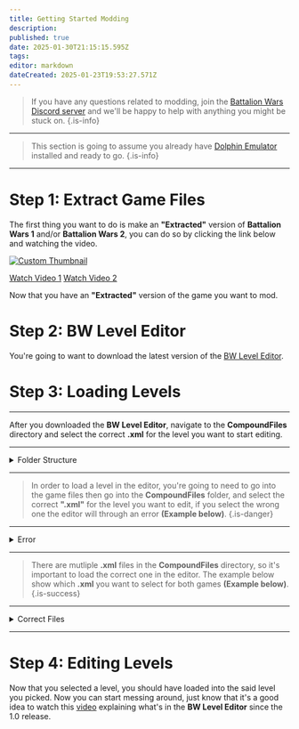 ```yaml
---
title: Getting Started Modding
description: 
published: true
date: 2025-01-30T21:15:15.595Z
tags: 
editor: markdown
dateCreated: 2025-01-23T19:53:27.571Z
---
```


> If you have any questions related to modding, join the [Battalion Wars Discord server](https://discord.gg/aPvrTsDARJ) and we'll be happy to help with anything you might be stuck on.
{.is-info}

---

> This section is going to assume you already have [Dolphin Emulator](https://dolphin-emu.org/download/) installed and ready to go.
{.is-info}

---

# Step 1: Extract Game Files

The first thing you want to do is make an **"Extracted"** version of **Battalion Wars 1** and/or **Battalion Wars 2**, you can do so by clicking the link below and watching the video.

[![Custom Thumbnail](https://battalionwars.wiki/screenshot_2025-01-30_125153.png)](https://www.youtube.com/watch?v=plUi3Ak-B98)



<a href="https://www.youtube.com/watch?v=plUi3Ak-B98">Watch Video 1</a>
<a href="https://www.youtube.com/watch?v=ABCDEFG1234">Watch Video 2</a>



Now that you have an **"Extracted"** version of the game you want to mod.

# Step 2: BW Level Editor

You're going to want to download the latest version of the [BW Level Editor](https://github.com/RenolY2/battalion-level-editor/releases).

# Step 3: Loading Levels

---

After you downloaded the **BW Level Editor**, navigate to the **CompoundFiles** directory and select the correct **.xml** for the level you want to start editing.

---

<details>
<summary>Folder Structure</summary>
  
| Battalion Wars 1 | Battalion Wars 2 |
| --- | --- |
| ![screenshot_2025-01-25_1055991.png](/screenshot_2025-01-25_1055991.png) | ![screenshot_2025-01-25_112341.png](/screenshot_2025-01-25_112341.png) |
  
</details>

---

> In order to load a level in the editor, you're going to need to go into the game files then go into the **CompoundFiles** folder, and select the correct **".xml"** for the level you want to edit, if you select the wrong one the editor will through an error **(Example below)**.
{.is-danger}

---

<details>
<summary>Error</summary>

| ![screenshot_2025-01-23_11303994.png](/screenshot_2025-01-23_11303994.png) |
| --- |

</details>

---

> There are mutliple **.xml** files in the **CompoundFiles** directory, so it's important to load the correct one in the editor. The example below show which **.xml** you want to select for both games **(Example below)**.
{.is-success}

---

<details>
<summary>Correct Files</summary>
  
| Battalion Wars 1 | Battalion Wars 2 |
| --- | --- |
| ![screenshot_2025-01-23_104925.png](/screenshot_2025-01-23_104925.png) | ![screenshot_2025-01-23_104853.png](/screenshot_2025-01-23_104853.png) |
  
</details>

---

# Step 4: Editing Levels

Now that you selected a level, you should have loaded into the said level you picked. Now you can start messing around, just know that it's a good idea to watch this [video](https://www.youtube.com/watch?v=1rTJXwBleuU) explaining what's in the **BW Level Editor** since the 1.0 release.

